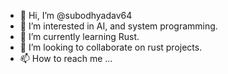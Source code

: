 - 👋 Hi, I’m @subodhyadav64
- 👀 I’m interested in AI, and system programming.
- 🌱 I’m currently learning Rust.
- 💞️ I’m looking to collaborate on rust projects.
- 📫 How to reach me ...

<!---
subodhyadav64/subodhyadav64 is a ✨ special ✨ repository because its `README.md` (this file) appears on your GitHub profile.
You can click the Preview link to take a look at your changes.
--->
